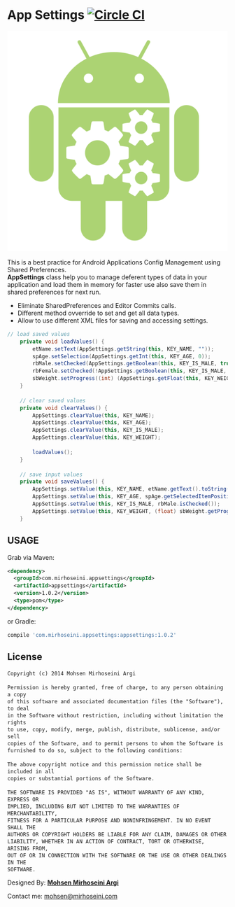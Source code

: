 App Settings [![Circle CI](https://circleci.com/gh/mmirhoseini/app_settings.svg?style=svg)](https://circleci.com/gh/mmirhoseini/app_settings)
============

![Logo](logo.png)

This is a best practice for Android Applications Config Management using Shared Preferences.<br />
<b>AppSettings</b> class help you to manage deferent types of data in your application and load them in memory for faster use also save them in shared preferences for next run.
  * Eliminate SharedPreferences and Editor Commits calls.
  * Different method ovverride to set and get all data types.
  * Allow to use different XML files for saving and accessing settings.
```java
// load saved values
    private void loadValues() {
        etName.setText(AppSettings.getString(this, KEY_NAME, ""));
        spAge.setSelection(AppSettings.getInt(this, KEY_AGE, 0));
        rbMale.setChecked(AppSettings.getBoolean(this, KEY_IS_MALE, true));
        rbFemale.setChecked(!AppSettings.getBoolean(this, KEY_IS_MALE, true));
        sbWeight.setProgress((int) (AppSettings.getFloat(this, KEY_WEIGHT, 0f) * WEIGHT_FACTOR));
    }

    // clear saved values
    private void clearValues() {
        AppSettings.clearValue(this, KEY_NAME);
        AppSettings.clearValue(this, KEY_AGE);
        AppSettings.clearValue(this, KEY_IS_MALE);
        AppSettings.clearValue(this, KEY_WEIGHT);

        loadValues();
    }

    // save input values
    private void saveValues() {
        AppSettings.setValue(this, KEY_NAME, etName.getText().toString().trim());
        AppSettings.setValue(this, KEY_AGE, spAge.getSelectedItemPosition());
        AppSettings.setValue(this, KEY_IS_MALE, rbMale.isChecked());
        AppSettings.setValue(this, KEY_WEIGHT, (float) sbWeight.getProgress() / WEIGHT_FACTOR);
    }
```

USAGE
--------

Grab via Maven:
```xml
<dependency>
  <groupId>com.mirhoseini.appsettings</groupId>
  <artifactId>appsettings</artifactId>
  <version>1.0.2</version>
  <type>pom</type>
</dependency>
```
or Gradle:
```groovy
compile 'com.mirhoseini.appsettings:appsettings:1.0.2'
```


License
-------

    Copyright (c) 2014 Mohsen Mirhoseini Argi

    Permission is hereby granted, free of charge, to any person obtaining a copy
    of this software and associated documentation files (the "Software"), to deal
    in the Software without restriction, including without limitation the rights
    to use, copy, modify, merge, publish, distribute, sublicense, and/or sell
    copies of the Software, and to permit persons to whom the Software is
    furnished to do so, subject to the following conditions:

    The above copyright notice and this permission notice shall be included in all
    copies or substantial portions of the Software.

    THE SOFTWARE IS PROVIDED "AS IS", WITHOUT WARRANTY OF ANY KIND, EXPRESS OR
    IMPLIED, INCLUDING BUT NOT LIMITED TO THE WARRANTIES OF MERCHANTABILITY,
    FITNESS FOR A PARTICULAR PURPOSE AND NONINFRINGEMENT. IN NO EVENT SHALL THE
    AUTHORS OR COPYRIGHT HOLDERS BE LIABLE FOR ANY CLAIM, DAMAGES OR OTHER
    LIABILITY, WHETHER IN AN ACTION OF CONTRACT, TORT OR OTHERWISE, ARISING FROM,
    OUT OF OR IN CONNECTION WITH THE SOFTWARE OR THE USE OR OTHER DEALINGS IN THE
    SOFTWARE.

Designed By: [<b>Mohsen Mirhoseini Argi</b>][1]<br />

Contact me: mohsen@mirhoseini.com

[1]: http://www.mirhoseini.com
